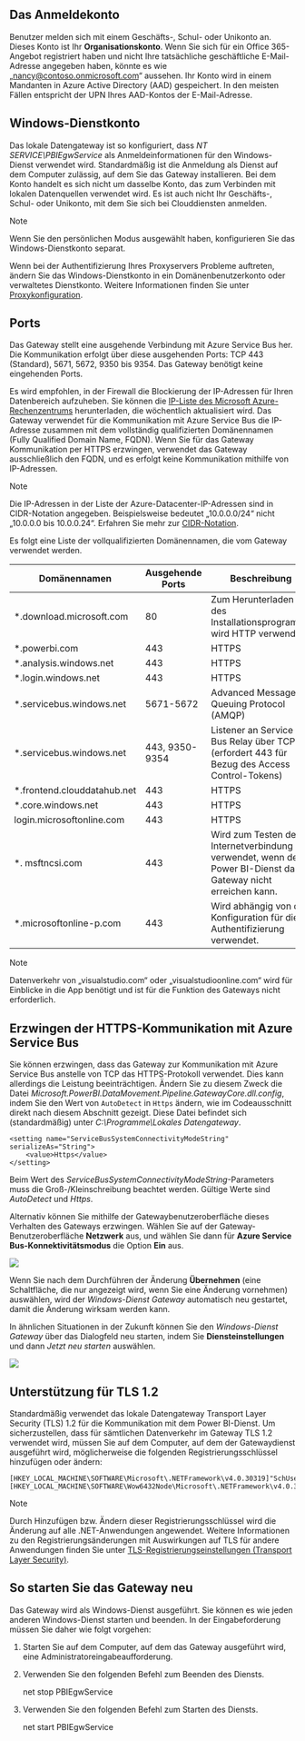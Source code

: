 ## <a name="sign-in-account"></a>Das Anmeldekonto

Benutzer melden sich mit einem Geschäfts-, Schul- oder Unikonto an. Dieses Konto ist Ihr **Organisationskonto**. Wenn Sie sich für ein Office 365-Angebot registriert haben und nicht Ihre tatsächliche geschäftliche E-Mail-Adresse angegeben haben, könnte es wie „nancy@contoso.onmicrosoft.com“ aussehen. Ihr Konto wird in einem Mandanten in Azure Active Directory (AAD) gespeichert. In den meisten Fällen entspricht der UPN Ihres AAD-Kontos der E-Mail-Adresse.

## <a name="windows-service-account"></a>Windows-Dienstkonto

Das lokale Datengateway ist so konfiguriert, dass *NT SERVICE\PBIEgwService* als Anmeldeinformationen für den Windows-Dienst verwendet wird. Standardmäßig ist die Anmeldung als Dienst auf dem Computer zulässig, auf dem Sie das Gateway installieren. Bei dem Konto handelt es sich nicht um dasselbe Konto, das zum Verbinden mit lokalen Datenquellen verwendet wird. Es ist auch nicht Ihr Geschäfts-, Schul- oder Unikonto, mit dem Sie sich bei Clouddiensten anmelden.

> [!NOTE]
> Wenn Sie den persönlichen Modus ausgewählt haben, konfigurieren Sie das Windows-Dienstkonto separat.

Wenn bei der Authentifizierung Ihres Proxyservers Probleme auftreten, ändern Sie das Windows-Dienstkonto in ein Domänenbenutzerkonto oder verwaltetes Dienstkonto. Weitere Informationen finden Sie unter [Proxykonfiguration](../service-gateway-proxy.md#changing-the-gateway-service-account-to-a-domain-user).

## <a name="ports"></a>Ports

Das Gateway stellt eine ausgehende Verbindung mit Azure Service Bus her. Die Kommunikation erfolgt über diese ausgehenden Ports: TCP 443 (Standard), 5671, 5672, 9350 bis 9354.  Das Gateway benötigt keine eingehenden Ports.

Es wird empfohlen, in der Firewall die Blockierung der IP-Adressen für Ihren Datenbereich aufzuheben. Sie können die [IP-Liste des Microsoft Azure-Rechenzentrums](https://www.microsoft.com/download/details.aspx?id=41653) herunterladen, die wöchentlich aktualisiert wird. Das Gateway verwendet für die Kommunikation mit Azure Service Bus die IP-Adresse zusammen mit dem vollständig qualifizierten Domänennamen (Fully Qualified Domain Name, FQDN). Wenn Sie für das Gateway Kommunikation per HTTPS erzwingen, verwendet das Gateway ausschließlich den FQDN, und es erfolgt keine Kommunikation mithilfe von IP-Adressen.

> [!NOTE]
> Die IP-Adressen in der Liste der Azure-Datacenter-IP-Adressen sind in CIDR-Notation angegeben. Beispielsweise bedeutet „10.0.0.0/24“ nicht „10.0.0.0 bis 10.0.0.24“. Erfahren Sie mehr zur [CIDR-Notation](http://whatismyipaddress.com/cidr).

Es folgt eine Liste der vollqualifizierten Domänennamen, die vom Gateway verwendet werden.

| Domänennamen | Ausgehende Ports | Beschreibung |
| --- | --- | --- |
| *.download.microsoft.com |80 |Zum Herunterladen des Installationsprogramms wird HTTP verwendet. |
| *.powerbi.com |443 |HTTPS |
| *.analysis.windows.net |443 |HTTPS |
| *.login.windows.net |443 |HTTPS |
| *.servicebus.windows.net |5671-5672 |Advanced Message Queuing Protocol (AMQP) |
| *.servicebus.windows.net |443, 9350-9354 |Listener an Service Bus Relay über TCP (erfordert 443 für Bezug des Access Control-Tokens) |
| *.frontend.clouddatahub.net |443 |HTTPS |
| *.core.windows.net |443 |HTTPS |
| login.microsoftonline.com |443 |HTTPS |
| *. msftncsi.com |443 |Wird zum Testen der Internetverbindung verwendet, wenn der Power BI-Dienst das Gateway nicht erreichen kann. |
| *.microsoftonline-p.com |443 |Wird abhängig von der Konfiguration für die Authentifizierung verwendet. |

> [!NOTE]
> Datenverkehr von „visualstudio.com“ oder „visualstudioonline.com“ wird für Einblicke in die App benötigt und ist für die Funktion des Gateways nicht erforderlich.

## <a name="forcing-https-communication-with-azure-service-bus"></a>Erzwingen der HTTPS-Kommunikation mit Azure Service Bus

Sie können erzwingen, dass das Gateway zur Kommunikation mit Azure Service Bus anstelle von TCP das HTTPS-Protokoll verwendet. Dies kann allerdings die Leistung beeinträchtigen. Ändern Sie zu diesem Zweck die Datei *Microsoft.PowerBI.DataMovement.Pipeline.GatewayCore.dll.config*, indem Sie den Wert von `AutoDetect` in `Https` ändern, wie im Codeausschnitt direkt nach diesem Abschnitt gezeigt. Diese Datei befindet sich (standardmäßig) unter *C:\Programme\Lokales Datengateway*.

```
<setting name="ServiceBusSystemConnectivityModeString" serializeAs="String">
    <value>Https</value>
</setting>
```

Beim Wert des *ServiceBusSystemConnectivityModeString*-Parameters muss die Groß-/Kleinschreibung beachtet werden. Gültige Werte sind *AutoDetect* und *Https*.

Alternativ können Sie mithilfe der Gatewaybenutzeroberfläche dieses Verhalten des Gateways erzwingen. Wählen Sie auf der Gateway-Benutzeroberfläche **Netzwerk** aus, und wählen Sie dann für **Azure Service Bus-Konnektivitätsmodus** die Option **Ein** aus.

![](./media/gateway-onprem-accounts-ports-more/gw-onprem_01.png)

Wenn Sie nach dem Durchführen der Änderung **Übernehmen** (eine Schaltfläche, die nur angezeigt wird, wenn Sie eine Änderung vornehmen) auswählen, wird der *Windows-Dienst Gateway* automatisch neu gestartet, damit die Änderung wirksam werden kann.

In ähnlichen Situationen in der Zukunft können Sie den *Windows-Dienst Gateway* über das Dialogfeld neu starten, indem Sie **Diensteinstellungen** und dann *Jetzt neu starten* auswählen.

![](./media/gateway-onprem-accounts-ports-more/gw-onprem_02.png)

## <a name="support-for-tls-12"></a>Unterstützung für TLS 1.2

Standardmäßig verwendet das lokale Datengateway Transport Layer Security (TLS) 1.2 für die Kommunikation mit dem Power BI-Dienst. Um sicherzustellen, dass für sämtlichen Datenverkehr im Gateway TLS 1.2 verwendet wird, müssen Sie auf dem Computer, auf dem der Gatewaydienst ausgeführt wird, möglicherweise die folgenden Registrierungsschlüssel hinzufügen oder ändern:

```
[HKEY_LOCAL_MACHINE\SOFTWARE\Microsoft\.NETFramework\v4.0.30319]"SchUseStrongCrypto"=dword:00000001
[HKEY_LOCAL_MACHINE\SOFTWARE\Wow6432Node\Microsoft\.NETFramework\v4.0.30319]"SchUseStrongCrypto"=dword:00000001
```

> [!NOTE]
> Durch Hinzufügen bzw. Ändern dieser Registrierungsschlüssel wird die Änderung auf alle .NET-Anwendungen angewendet. Weitere Informationen zu den Registrierungsänderungen mit Auswirkungen auf TLS für andere Anwendungen finden Sie unter [TLS-Registrierungseinstellungen (Transport Layer Security)](https://docs.microsoft.com/windows-server/security/tls/tls-registry-settings).

## <a name="how-to-restart-the-gateway"></a>So starten Sie das Gateway neu

Das Gateway wird als Windows-Dienst ausgeführt. Sie können es wie jeden anderen Windows-Dienst starten und beenden. In der Eingabeforderung müssen Sie daher wie folgt vorgehen:

1. Starten Sie auf dem Computer, auf dem das Gateway ausgeführt wird, eine Administratoreingabeaufforderung.
2. Verwenden Sie den folgenden Befehl zum Beenden des Diensts.
   
   net stop PBIEgwService
3. Verwenden Sie den folgenden Befehl zum Starten des Diensts.
   
   net start PBIEgwService

